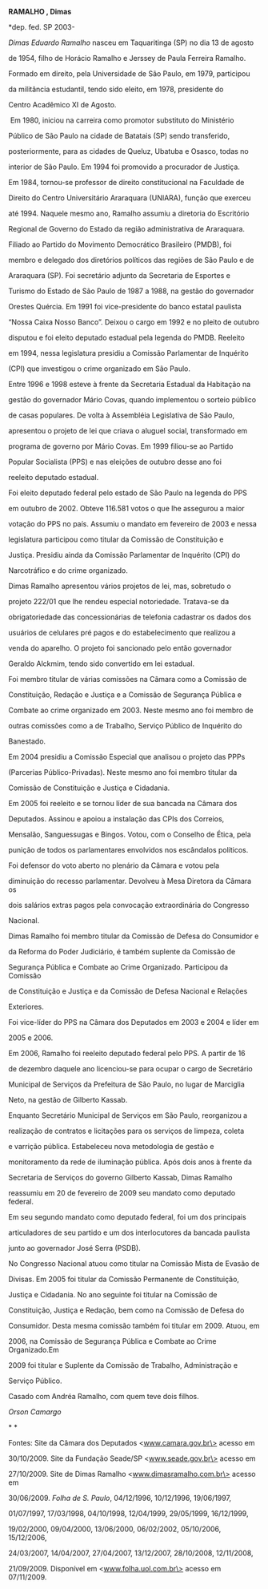 **RAMALHO , Dimas**



\*dep. fed. SP 2003-



*Dimas Eduardo Ramalho* nasceu em Taquaritinga (SP) no dia 13 de agosto

de 1954, filho de Horácio Ramalho e Jerssey de Paula Ferreira Ramalho.



Formado em direito, pela Universidade de São Paulo, em 1979, participou

da militância estudantil, tendo sido eleito, em 1978, presidente do

Centro Acadêmico XI de Agosto.



 Em 1980, iniciou na carreira como promotor substituto do Ministério

Público de São Paulo na cidade de Batatais (SP) sendo transferido,

posteriormente, para as cidades de Queluz, Ubatuba e Osasco, todas no

interior de São Paulo. Em 1994 foi promovido a procurador de Justiça.



Em 1984, tornou-se professor de direito constitucional na Faculdade de

Direito do Centro Universitário Araraquara (UNIARA), função que exerceu

até 1994. Naquele mesmo ano, Ramalho assumiu a diretoria do Escritório

Regional de Governo do Estado da região administrativa de Araraquara.



Filiado ao Partido do Movimento Democrático Brasileiro (PMDB), foi

membro e delegado dos diretórios políticos das regiões de São Paulo e de

Araraquara (SP). Foi secretário adjunto da Secretaria de Esportes e

Turismo do Estado de São Paulo de 1987 a 1988, na gestão do governador

Orestes Quércia. Em 1991 foi vice-presidente do banco estatal paulista

“Nossa Caixa Nosso Banco”. Deixou o cargo em 1992 e no pleito de outubro

disputou e foi eleito deputado estadual pela legenda do PMDB. Reeleito

em 1994, nessa legislatura presidiu a Comissão Parlamentar de Inquérito

(CPI) que investigou o crime organizado em São Paulo.



Entre 1996 e 1998 esteve à frente da Secretaria Estadual da Habitação na

gestão do governador Mário Covas, quando implementou o sorteio público

de casas populares. De volta à Assembléia Legislativa de São Paulo,

apresentou o projeto de lei que criava o aluguel social, transformado em

programa de governo por Mário Covas. Em 1999 filiou-se ao Partido

Popular Socialista (PPS) e nas eleições de outubro desse ano foi

reeleito deputado estadual.



Foi eleito deputado federal pelo estado de São Paulo na legenda do PPS

em outubro de 2002. Obteve 116.581 votos o que lhe assegurou a maior

votação do PPS no país. Assumiu o mandato em fevereiro de 2003 e nessa

legislatura participou como titular da Comissão de Constituição e

Justiça. Presidiu ainda da Comissão Parlamentar de Inquérito (CPI) do

Narcotráfico e do crime organizado.



Dimas Ramalho apresentou vários projetos de lei, mas, sobretudo o

projeto 222/01 que lhe rendeu especial notoriedade. Tratava-se da

obrigatoriedade das concessionárias de telefonia cadastrar os dados dos

usuários de celulares pré pagos e do estabelecimento que realizou a

venda do aparelho. O projeto foi sancionado pelo então governador

Geraldo Alckmim, tendo sido convertido em lei estadual.



Foi membro titular de várias comissões na Câmara como a Comissão de

Constituição, Redação e Justiça e a Comissão de Segurança Pública e

Combate ao crime organizado em 2003. Neste mesmo ano foi membro de

outras comissões como a de Trabalho, Serviço Público de Inquérito do

Banestado.



Em 2004 presidiu a Comissão Especial que analisou o projeto das PPPs

(Parcerias Público-Privadas). Neste mesmo ano foi membro titular da

Comissão de Constituição e Justiça e Cidadania.



Em 2005 foi reeleito e se tornou líder de sua bancada na Câmara dos

Deputados. Assinou e apoiou a instalação das CPIs dos Correios,

Mensalão, Sanguessugas e Bingos. Votou, com o Conselho de Ética, pela

punição de todos os parlamentares envolvidos nos escândalos políticos.

Foi defensor do voto aberto no plenário da Câmara e votou pela

diminuição do recesso parlamentar. Devolveu à Mesa Diretora da Câmara os

dois salários extras pagos pela convocação extraordinária do Congresso

Nacional.



Dimas Ramalho foi membro titular da Comissão de Defesa do Consumidor e

da Reforma do Poder Judiciário, é também suplente da Comissão de

Segurança Pública e Combate ao Crime Organizado. Participou da Comissão

de Constituição e Justiça e da Comissão de Defesa Nacional e Relações

Exteriores.



Foi vice-líder do PPS na Câmara dos Deputados em 2003 e 2004 e líder em

2005 e 2006.



Em 2006, Ramalho foi reeleito deputado federal pelo PPS. A partir de 16

de dezembro daquele ano licenciou-se para ocupar o cargo de Secretário

Municipal de Serviços da Prefeitura de São Paulo, no lugar de Marciglia

Neto, na gestão de Gilberto Kassab.



Enquanto Secretário Municipal de Serviços em São Paulo, reorganizou a

realização de contratos e licitações para os serviços de limpeza, coleta

e varrição pública. Estabeleceu nova metodologia de gestão e

monitoramento da rede de iluminação pública. Após dois anos à frente da

Secretaria de Serviços do governo Gilberto Kassab, Dimas Ramalho

reassumiu em 20 de fevereiro de 2009 seu mandato como deputado federal.

Em seu segundo mandato como deputado federal, foi um dos principais

articuladores de seu partido e um dos interlocutores da bancada paulista

junto ao governador José Serra (PSDB).



No Congresso Nacional atuou como titular na Comissão Mista de Evasão de

Divisas. Em 2005 foi titular da Comissão Permanente de Constituição,

Justiça e Cidadania. No ano seguinte foi titular na Comissão de

Constituição, Justiça e Redação, bem como na Comissão de Defesa do

Consumidor. Desta mesma comissão também foi titular em 2009. Atuou, em

2006, na Comissão de Segurança Pública e Combate ao Crime Organizado.Em

2009 foi titular e Suplente da Comissão de Trabalho, Administração e

Serviço Público.



Casado com Andréa Ramalho, com quem teve dois filhos.



*Orson Camargo*



* *



Fontes: Site da Câmara dos Deputados \<www.camara.gov.br\> acesso em

30/10/2009. Site da Fundação Seade/SP \<www.seade.gov.br\> acesso em

27/10/2009. Site de Dimas Ramalho \<www.dimasramalho.com.br\> acesso em

30/06/2009. *Folha de S. Paulo*, 04/12/1996, 10/12/1996, 19/06/1997,

01/07/1997, 17/03/1998, 04/10/1998, 12/04/1999, 29/05/1999, 16/12/1999,

19/02/2000, 09/04/2000, 13/06/2000, 06/02/2002, 05/10/2006, 15/12/2006,

24/03/2007, 14/04/2007, 27/04/2007, 13/12/2007, 28/10/2008, 12/11/2008,

21/09/2009. Disponível em \<www.folha.uol.com.br\> acesso em 07/11/2009.

